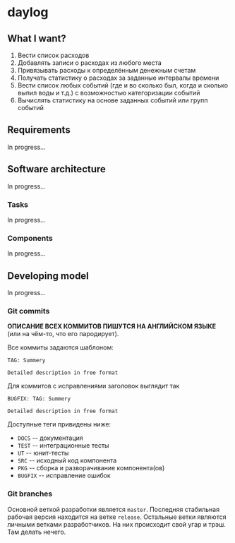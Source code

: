 # daylog #

## What I want? ##

1. Вести список расходов
1. Добавлять записи о расходах из любого места
1. Привязывать расходы к определённым денежным счетам
1. Получать статистику о расходах за заданные интервалы времени
1. Вести список любых событий (где и во сколько был, когда и сколько выпил воды
   и т.д.) с возможностью категоризации событий
1. Вычислять статистику на основе заданных событий или групп событий





## Requirements ##
In progress...




## Software architecture ##
In progress...


### Tasks ###
In progress...


### Components ###
In progress...




## Developing model ##
In progress...


### Git commits ###
**ОПИСАНИЕ ВСЕХ КОММИТОВ ПИШУТСЯ НА АНГЛИЙСКОМ ЯЗЫКЕ**
(или на чём-то, что его пародирует).

Все коммиты задаются шаблоном: 
```
TAG: Summery

Detailed description in free format
```
Для коммитов с исправлениями заголовок выглядит так
```
BUGFIX: TAG: Summery

Detailed description in free format
```
Доступные теги привидены ниже:
* `DOCS`   -- документация
* `TEST`   -- интеграционные тесты
* `UT`     -- юнит-тесты
* `SRC`    -- исходный код компонента
* `PKG`    -- сборка и разворачивание компонента(ов)
* `BUGFIX` -- исправление ошибок


### Git branches ###
Основной веткой разработки является `master`. Последняя стабильная рабочая
версия находится на ветке `release`. Остальные ветки являются личными ветками
разработчиков. На них происходит свой угар и трэш. Там делать нечего.

